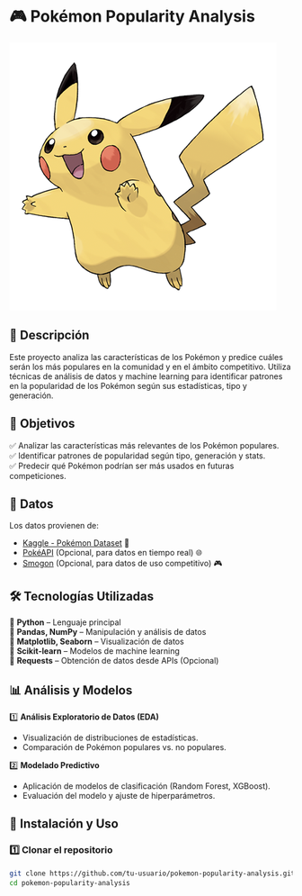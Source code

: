 # 🎮 Pokémon Popularity Analysis  

![Pokémon Banner](https://raw.githubusercontent.com/PokeAPI/sprites/master/sprites/pokemon/other/official-artwork/25.png)  

## 📌 Descripción  
Este proyecto analiza las características de los Pokémon y predice cuáles serán los más populares en la comunidad y en el ámbito competitivo. Utiliza técnicas de análisis de datos y machine learning para identificar patrones en la popularidad de los Pokémon según sus estadísticas, tipo y generación.  

## 🎯 Objetivos  
✅ Analizar las características más relevantes de los Pokémon populares.  
✅ Identificar patrones de popularidad según tipo, generación y stats.  
✅ Predecir qué Pokémon podrían ser más usados en futuras competiciones.  

## 📂 Datos  
Los datos provienen de:  
- [Kaggle - Pokémon Dataset](https://www.kaggle.com/datasets/abcsds/pokemon) 📂  
- [PokéAPI](https://pokeapi.co/) (Opcional, para datos en tiempo real) 🌐  
- [Smogon](https://www.smogon.com/) (Opcional, para datos de uso competitivo) 🎮  

## 🛠 Tecnologías Utilizadas  
🔹 **Python** – Lenguaje principal  
🔹 **Pandas, NumPy** – Manipulación y análisis de datos  
🔹 **Matplotlib, Seaborn** – Visualización de datos  
🔹 **Scikit-learn** – Modelos de machine learning  
🔹 **Requests** – Obtención de datos desde APIs (Opcional)  

## 📊 Análisis y Modelos  
1️⃣ **Análisis Exploratorio de Datos (EDA)**  
   - Visualización de distribuciones de estadísticas.  
   - Comparación de Pokémon populares vs. no populares.  

2️⃣ **Modelado Predictivo**  
   - Aplicación de modelos de clasificación (Random Forest, XGBoost).  
   - Evaluación del modelo y ajuste de hiperparámetros.  

## 🚀 Instalación y Uso  
### **1️⃣ Clonar el repositorio**  
```bash
git clone https://github.com/tu-usuario/pokemon-popularity-analysis.git
cd pokemon-popularity-analysis
